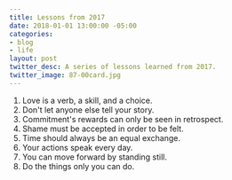 ```yaml
---
title: Lessons from 2017
date: 2018-01-01 13:00:00 -05:00
categories:
- blog
- life
layout: post
twitter_desc: A series of lessons learned from 2017.
twitter_image: 87-00card.jpg
---
```


1. Love is a verb, a skill, and a choice. 
2. Don't let anyone else tell your story.
3. Commitment's rewards can only be seen in retrospect.
4. Shame must be accepted in order to be felt. 
5. Time should always be an equal exchange.
6. Your actions speak every day.
7. You can move forward by standing still.
8. Do the things only you can do.